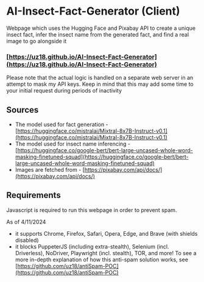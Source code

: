 # AI-Insect-Fact-Generator (Client)
Webpage which uses the Hugging Face and Pixabay API to create a unique insect fact, infer the insect name from the generated fact, and find a real image to go alongside it

### [https://uz18.github.io/AI-Insect-Fact-Generator](https://uz18.github.io/AI-Insect-Fact-Generator)

Please note that the actual logic is handled on a separate web server in an attempt to mask my API keys. 
Keep in mind that this may add some time to your initial request during periods of inactivity

## Sources
- The model used for fact generation - [https://huggingface.co/mistralai/Mixtral-8x7B-Instruct-v0.1](https://huggingface.co/mistralai/Mixtral-8x7B-Instruct-v0.1)
- The model used for insect name inferencing - [https://huggingface.co/google-bert/bert-large-uncased-whole-word-masking-finetuned-squad](https://huggingface.co/google-bert/bert-large-uncased-whole-word-masking-finetuned-squad)
- Images are fetched from - [https://pixabay.com/api/docs/](https://pixabay.com/api/docs/) 

## Requirements
Javascript is required to run this webpage in order to prevent spam.

As of 4/11/2024
- it supports Chrome, Firefox, Safari, Opera, Edge, and Brave (with shields disabled)
- it blocks PuppeterJS (including extra-stealth), Selenium (incl. Driverless), NoDriver, Playwright (incl. stealth), TOR, and more!
To see a more in-depth explanation of how this anti-spam solution works, see [https://github.com/uz18/antiSpam-POC](https://github.com/uz18/antiSpam-POC)
